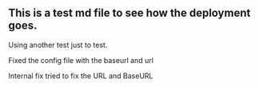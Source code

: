 ## This is a test md file to see how the deployment goes.

Using another test just to test.

Fixed the config file with the baseurl and url

Internal fix tried to fix the URL and BaseURL
